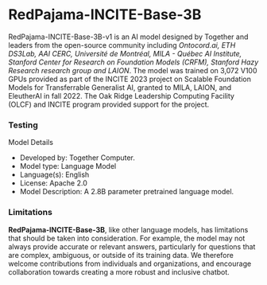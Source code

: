 # RedPajama-INCITE-Base-3B
RedPajama-INCITE-Base-3B-v1 is an AI model designed by Together and leaders from the open-source community including *Ontocord.ai, ETH DS3Lab, AAI CERC, Université de Montréal, MILA - Québec AI Institute, Stanford Center for Research on Foundation Models (CRFM), Stanford Hazy Research research group and LAION*. The model was trained on 3,072 V100 GPUs provided as part of the INCITE 2023 project on Scalable Foundation Models for Transferrable Generalist AI, granted to MILA, LAION, and EleutherAI in fall 2022. The Oak Ridge Leadership Computing Facility (OLCF) and INCITE program provided support for the project.

### Testing
Model Details
- Developed by: Together Computer.
- Model type: Language Model
- Language(s): English
- License: Apache 2.0
- Model Description: A 2.8B parameter pretrained language model.

### Limitations
**RedPajama-INCITE-Base-3B**, like other language models, has limitations that should be taken into consideration. For example, the model may not always provide accurate or relevant answers, particularly for questions that are complex, ambiguous, or outside of its training data. We therefore welcome contributions from individuals and organizations, and encourage collaboration towards creating a more robust and inclusive chatbot.